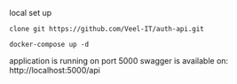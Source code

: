 local set up

```
clone git https://github.com/Veel-IT/auth-api.git
```

```
docker-compose up -d
```

application is running on port 5000
swagger is available on: http://localhost:5000/api
